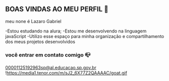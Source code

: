 ## BOAS VINDAS AO MEU PERFIL 💙 

meu none é Lazaro Gabriel

-Estou estudando na alura;
-Estou me desenvolvendo na linguagem javaScript
-Utilizo esse espaço para minha organização e compartilhamento dos meus projetos desenvolvidos

### você entrar em contato comigo 📪

00001125192963sp@al.educacao.sp.gov.br
!https://media1.tenor.com/m/sJ2_6X77Z2QAAAAC/goat.gif
